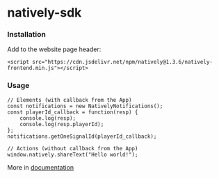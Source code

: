 # natively-sdk

### Installation

Add to the website page header:

```
<script src="https://cdn.jsdelivr.net/npm/natively@1.3.6/natively-frontend.min.js"></script>
```

### Usage

```
// Elements (with callback from the App)
const notifications = new NativelyNotifications();
const playerId_callback = function(resp) {
    console.log(resp);
    console.log(resp.playerId);
};
notifications.getOneSignalId(playerId_callback);

// Actions (without callback from the App)
window.natively.shareText("Hello world!");
```

More in [documentation](https://docs.buildnatively.com/guides/integration/how-to-get-started#javascript-sdk)

